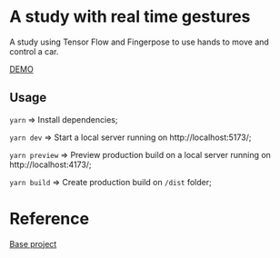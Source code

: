# A study with real time gestures

A study using Tensor Flow and Fingerpose to use hands to move and control a car.

[DEMO](https://daniofilho.github.io/real-time-gestures-study/)

## Usage

`yarn` => Install dependencies;

`yarn dev` => Start a local server running on http://localhost:5173/;

`yarn preview` => Preview production build on a local server running on http://localhost:4173/;

`yarn build` => Create production build on `/dist` folder;

# Reference

[Base project](https://github.com/daniofilho/top-gear-study)
